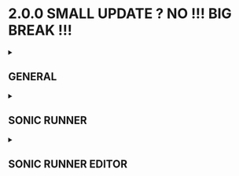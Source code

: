 # 2.0.0 SMALL UPDATE ? NO !!! BIG BREAK !!!

<details><summary><h2>GENERAL</h2></summary><p>

 - License moment

</p></details>
<details><summary><h2>SONIC RUNNER</h2></summary><p>

### NEW ADDITIONS

 - The main menu got almost completely redesigned, with every menu that it had originaly either completely overhalled or at least changed in some way.
   There were no escapees. On top of that, there are now also new menus! And also a new inaccesable menu! God damn!
 - New timer setting, where it will only appear if you had beaten the level you are playing.
 - You can now screenshot the game with F2.
 - You can now save replays while playing the level with F6. This will save a replay without you needing to finish the level.
 - You can now unlock "missing" legitimately.

### VISUAL

 - Sonic Runner is no longer in the 4:3 aspect ratio, it is now in the glorious___ 5:3 aspect ratio___!
 - XT9 has new idle animations.
 - When launched very high with a mushroom, you now spin.
 - Fixed XT9's and missing's particles being the wrong color for 1 frame
 - The timer is now outlined for better visibility.
 - User Universe now has a unique BG.
 - Bootup sequence has a new font.

### FIXES & CHANGES

 - The menu now has it's own seperate keys from gameplay.
 - Fixed bug where a level groups completion percentage wouldn't save, leading to messy behaviour.
 - The level timer doesn't start until you start moving.
 - S1's default slide is now a bit slower. Dropslide is staying the same speed, however.
 - Shortend coyote time on S1 and it's derivates.
 - XT9 is unlocked when you have 7 bonuses now. If you already have them unlocked,
   this update wont take it away.
 - Fixed a bug where you could quit to the menu after you've hit an obstacle, making the game not count the death.
 - Fixed a bug where the game didn't record the first frame of a replay.
 - Fixed `--savefile_interaction` console argument working incorrectly.

</p></details>
<details><summary><h2>SONIC RUNNER EDITOR</h2></summary><p>

### NEW ADDITIONS

 - New__ bucket tool__! You can access it by pressing the edit mode key while
   placing down tiles, and with a single left click it will allow you to fill
   in any holes you may have in the ground.
 - Added new shortcuts to temporarely hide layers.
 - In the edit layers panel, there is now a new option:__ Unicolor__! Turning this
   on will make every layer only one color.
 - Added a new objects:
    - __ Boosters__! The act similarly to mushrooms, but just with
      different theming.
    - __ Platforms__! The moving platforms are real!
    - __ External Images__! It's the lite version of mods!
    - __ Invisible Ground__! :)
 - You can now change the font of HoverText.
 - New text interpreter or something!
	 - When typing text into HoverText, you can type some commands
	   inbetween %% and they will be replaced by game info.
	 - `%left%`, `%right%`, `%up%`, `%down%`, `%jump%`, `%special%`,
	   `%reset%`, `%return%`, `%menu_left%`, `%menu_right%`, `%menu_up%`,
           `%menu_down%`, `%accept%`, `%deny%`, `%save_replay%`, `%screenshot%`
	   will be replaced by the users keybinds for those actions.
	 - `%unlock [unlock]%` will be replaced by a YES or NO depending on if
	   `[unlock]` is unlocked.
	 - `%level [level_data]%` will be replaced by info from the level .dat file.
	   possible options for [level_data]:
		 - creator - Who made the level.
		 - level_name - Name of the level.
		 - level_icon - What icon the level has.
		 - level_base - What base the level has.
	 - If you wanna type % or any of the commands without them being replaced, put them between \`\`,
	   and the interpreter will ignore them.
	 - %\`% will put a \`, since otherwise it will be removed.
 - You can now set `tele_destination` of the portal and finish to `*Level_Next`, which will change the level to the next level in the level group.
 - There is now a shortcut to start playtesting the level
 - You can now add the name of the author to a level group. You can also make it so it doesn't display in the level select screen, if you don't like how it looks.
 - A new tool to convert pngs to stex has been added. It has no use currently, but may come in handy once i tackle mod support.

### VISUAL

 - You can now specify the "ui color" for a level group.
 - There are now more variations of dirt tiles.
 - More Blurees! i love trees trees so cool
 - New stalagmite and stalactite sprites added.
 - The .dat creator has been centralized.

### FIXES & CHANGES

 - Attachables should no longer have wacky behaviours when you do anything complex with them.
 - Fixed a bug where you could have multiple of the same tile preset in the place panel.
 - You can now edit the order of portals.
 - Fixed playtested levels not reloading when you die or press reset.
 - Playtested levels no longer save as seperate levels.
 - Upon exiting a level when you are playtesting it, you will also exit SR. You won't need to go through the SR menu to get back to the editor.
 - The "Is official" tag has been altered. Now when a level has the "Is official" tag:
	 - If the level's author matches the level groups author, the level won't have the "Creator:" line, similary to how WaterWay doesn't have it.
	 - If the level's author is different to the level groups author, it will show a thank you message.
 - The "Is official" tag now does nothing in UserUniverse.
 - In the options menu, the keybind for saving with a popup didn't display properly. This is now fixed.

</p></details>
